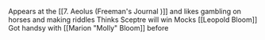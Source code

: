 Appears at the [[7. Aeolus (Freeman's Journal )]] and likes gambling on horses and making riddles
Thinks Sceptre will win
Mocks [[Leopold Bloom]]
Got handsy with [[Marion "Molly" Bloom]] before